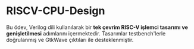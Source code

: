 # RISCV-CPU-Design
Bu ödev, Verilog dili kullanılarak bir **tek çevrim RISC-V işlemci tasarımı ve genişletilmesi** adımlarını içermektedir. Tasarımlar testbench'lerle doğrulanmış ve GtkWave çıktıları ile desteklenmiştir.
